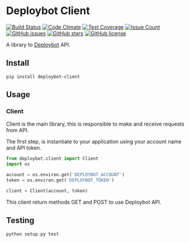 # Deploybot Client

[![Build Status](https://travis-ci.org/mrprompt/deploybot-client.svg?branch=master)](https://travis-ci.org/mrprompt/deploybot-client)
[![Code Climate](https://codeclimate.com/github/mrprompt/deploybot-client/badges/gpa.svg)](https://codeclimate.com/github/mrprompt/deploybot-client)
[![Test Coverage](https://codeclimate.com/github/mrprompt/deploybot-client/badges/coverage.svg)](https://codeclimate.com/github/mrprompt/deploybot-client/coverage)
[![Issue Count](https://codeclimate.com/github/mrprompt/deploybot-client/badges/issue_count.svg)](https://codeclimate.com/github/mrprompt/deploybot-client)
[![GitHub issues](https://img.shields.io/github/issues/mrprompt/deploybot-client.svg)](https://github.com/mrprompt/deploybot-client/issues)
[![GitHub stars](https://img.shields.io/github/stars/mrprompt/deploybot-client.svg)](https://github.com/mrprompt/deploybot-client/stargazers)
[![GitHub license](https://img.shields.io/badge/license-AGPL-blue.svg)](https://raw.githubusercontent.com/mrprompt/deploybot-client/master/LICENSE)

A library to [Deploybot](https://www.deploybot.com) API.

## Install

```
pip install deploybot-client
```

## Usage

### Client

Client is the main library, this is responsible to make and receive requests from API.

The first step, is instantiate to your application using your account name and API token.

```python
from deploybot.client import Client
import os

account = os.environ.get('DEPLOYBOT_ACCOUNT')
token = os.environ.get('DEPLOYBOT_TOKEN')

client = Client(account, token)
```

This client return methods GET and POST to use Deploybot API.


## Testing

```
python setup.py test
```